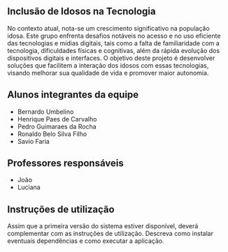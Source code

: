 ## Inclusão de Idosos na Tecnologia

No contexto atual, nota-se um crescimento significativo na população idosa. Este grupo enfrenta desafios notáveis no acesso e no uso eficiente das tecnologias e mídias digitais, tais como a falta de familiaridade com a tecnologia, dificuldades físicas e cognitivas, além da rápida evolução dos dispositivos digitais e interfaces. O objetivo deste projeto é desenvolver soluções que facilitem a interação dos idosos com essas tecnologias, visando melhorar sua qualidade de vida e promover maior autonomia.

## Alunos integrantes da equipe

* Bernardo Umbelino
* Henrique Paes de Carvalho
* Pedro Guimaraes da Rocha
* Ronaldo Belo Silva Filho
* Savio Faria 

## Professores responsáveis

* João
* Luciana

## Instruções de utilização

Assim que a primeira versão do sistema estiver disponível, deverá complementar com as instruções de utilização. Descreva como instalar eventuais dependências e como executar a aplicação.
